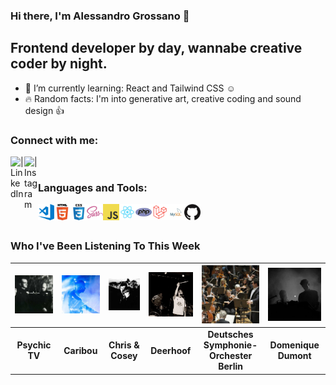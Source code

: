 ### Hi there, I'm Alessandro Grossano 👋

<img src = 'https://github.com/agrossano/agrossano/blob/master/img/animat.gif' alt = '' align='right'/>

## Frontend developer by day, wannabe creative coder by night.
- 🌱 I’m currently learning: React and Tailwind CSS :relaxed:
- 🔥 Random facts: I'm into generative art, creative coding and sound design :+1:

### Connect with me:

[<img align="left" alt=" | LinkedIn" width="22px" src="https://cdn.jsdelivr.net/npm/simple-icons@v3/icons/linkedin.svg" />][linkedin]
[<img align="left" alt=" | Instagram" width="22px" src="https://upload.wikimedia.org/wikipedia/commons/thumb/e/e7/Instagram_logo_2016.svg/132px-Instagram_logo_2016.svg.png" />][instagram]
<br />

### Languages and Tools:
<img align="left" alt="Visual Studio Code" width="26px" src="https://raw.githubusercontent.com/github/explore/80688e429a7d4ef2fca1e82350fe8e3517d3494d/topics/visual-studio-code/visual-studio-code.png" />
<img align="left" alt="HTML5" width="26px" src="https://raw.githubusercontent.com/github/explore/80688e429a7d4ef2fca1e82350fe8e3517d3494d/topics/html/html.png" />
<img align="left" alt="CSS3" width="26px" src="https://raw.githubusercontent.com/github/explore/80688e429a7d4ef2fca1e82350fe8e3517d3494d/topics/css/css.png" />
<img align="left" alt="Sass" width="26px" src="https://raw.githubusercontent.com/github/explore/80688e429a7d4ef2fca1e82350fe8e3517d3494d/topics/sass/sass.png" />
<img align="left" alt="JavaScript" width="26px" src="https://raw.githubusercontent.com/github/explore/80688e429a7d4ef2fca1e82350fe8e3517d3494d/topics/javascript/javascript.png" />
<img align="left" alt="React" width="26px" src="https://raw.githubusercontent.com/github/explore/80688e429a7d4ef2fca1e82350fe8e3517d3494d/topics/react/react.png" />
<img align="left" alt="Git" width="26px" src="https://raw.githubusercontent.com/github/explore/ccc16358ac4530c6a69b1b80c7223cd2744dea83/topics/php/php.png" />
<img align="left" alt="SQL" width="26px" src="https://raw.githubusercontent.com/github/explore/56a826d05cf762b2b50ecbe7d492a839b04f3fbf/topics/laravel/laravel.png" />
<img align="left" alt="MySQL" width="26px" src="https://raw.githubusercontent.com/github/explore/80688e429a7d4ef2fca1e82350fe8e3517d3494d/topics/mysql/mysql.png" />
<img align="left" alt="GitHub" width="26px" src="https://raw.githubusercontent.com/github/explore/78df643247d429f6cc873026c0622819ad797942/topics/github/github.png" />

<br />
<br />

### Who I've Been Listening To This Week
| <img src=https://raw.githubusercontent.com/agrossano/agrossano/master/artist_images/c1c8e166bf854595b63f84fc2eb2bf07.jpg> | <img src=https://raw.githubusercontent.com/agrossano/agrossano/master/artist_images/26fe85ce0bea72b3fa5300a6686d239c.jpg> | <img src=https://raw.githubusercontent.com/agrossano/agrossano/master/artist_images/0e327e8ac2ca491ba602b4b76b3bdd27.jpg> | <img src=https://raw.githubusercontent.com/agrossano/agrossano/master/artist_images/79bb698334f54bb792a1ca9690c2abc5.jpg> | <img src=https://raw.githubusercontent.com/agrossano/agrossano/master/artist_images/dd31448a2e6d469babdb4094f65a8382.jpg> | <img src=https://raw.githubusercontent.com/agrossano/agrossano/master/artist_images/d68ca0302c39e8f31c7b53bffe3e4817.jpg>  |
| :---: | :---: | :---: | :---: | :---: | :---: |
| <b>Psychic TV</b> | <b>Caribou</b> | <b>Chris & Cosey</b> | <b>Deerhoof</b> | <b>Deutsches Symphonie-Orchester Berlin</b> | <b>Domenique Dumont</b>  |


[linkedin]: https://www.linkedin.com/in/alessandro-grossano/
[instagram]: https://www.instagram.com/asaac_imov/
